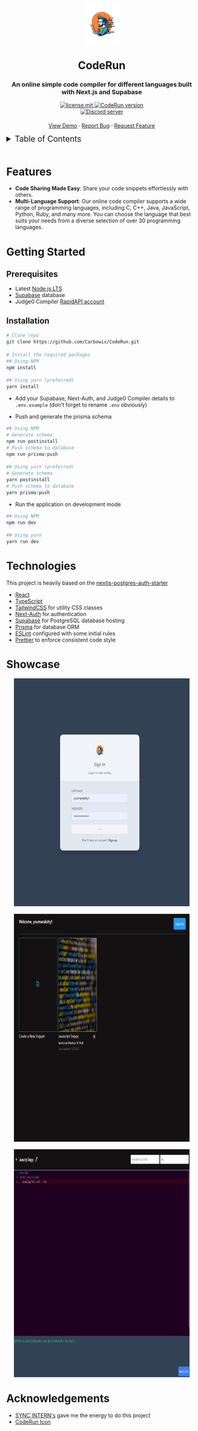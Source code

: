 <div align="center">
  <img src='./public/logo.png' width="100px" height="100px" />
  <h1>CodeRun</h1>
  <h3>An online simple code compiler for different languages built with Next.js and Supabase</h3>
  <p>
    <a href="https://github.com/Carbowix/CodeRun/blob/main/LICENSE">
      <img src="https://img.shields.io/github/license/carbowix/CodeRun?style=for-the-badge" alt="license mit"/>
    </a>
    <a href="https://github.com/Carbowix/CodeRun">
      <img src="https://img.shields.io/github/package-json/v/carbowix/CodeRun?style=for-the-badge" alt="CodeRun version"/>
    </a>
    <br>
    <a href="https://discord.gg/nntu7rgxtP">
      <img src="https://img.shields.io/discord/633795546724827157?color=5865F2&logo=discord&logoColor=white" alt="Discord server" />
    </a>
  </p>
  <p style="margin-top: 20px;">
    <a href="https://code-run-dusky.vercel.app">View Demo</a>
    ·
    <a href="https://github.com/Carbowix/CodeRun/issues">Report Bug</a>
    ·
    <a href="https://github.com/Carbowix/CodeRun/issues">Request Feature</a>
  <p>
</div>
<details>
<summary style="font-size: 21px;">Table of Contents</summary>
<ol>
    <li><a href="#features">Features</a></li>
    <li><a href="#getting-started">Getting Started</a></li>
    <ul>
        <li><a href="#prerequisites">Prerequisites</a></li>
        <li><a href="#installation">Installation</a></li>
    </ul>
    <li><a href="#technologies">Technologies</a></li>
    <li><a href="#showcase">Showcase</a></li>
    <li><a href="#acknowledgements">Acknowledgements</a></li>
</details>
<br>

# Features

- **Code Sharing Made Easy**: Share your code snippets effortlessly with others.
- **Multi-Language Support**: Our online code compiler supports a wide range of programming languages, including C, C++, Java, JavaScript, Python, Ruby, and many more. You can choose the language that best suits your needs from a diverse selection of over 30 programming languages.

# Getting Started

## Prerequisites

- Latest [Node.js LTS](https://nodejs.org/en/download)
- [Supabase](https://supabase.com/) database
- Judge0 Compiler [RapidAPI account](https://rapidapi.com/judge0-official/api/judge0-ce)

## Installation

```bash
# Clone repo
git clone https://github.com/Carbowix/CodeRun.git

# Install the required packages
## Using NPM
npm install

## Using yarn (preferred)
yarn install
```

- Add your Supabase, Next-Auth, and Judge0 Compiler details to `.env.example` (don't forget to rename `.env` obviously)

- Push and generate the prisma schema

```bash
## Using NPM
# Generate schema
npm run postinstall
# Push schema to database
npm run prisma:push

## Using yarn (preferred)
# Generate schema
yarn postinstall
# Push schema to database
yarn prisma:push
```

- Run the application on development mode

```bash
## Using NPM
npm run dev

## Using yarn
yarn run dev
```

# Technologies

This project is heavily based on the [nextjs-postgres-auth-starter](https://github.com/vercel/nextjs-postgres-auth-starter/)

- [React](https://reactjs.org/)
- [TypeScript](https://www.typescriptlang.org/)
- [TailwindCSS](https://tailwindcss.com/) for utility CSS classes
- [Next-Auth](https://next-auth.js.org/) for authentication
- [Supabase](https://supabase.com/) for PostgreSQL database hosting
- [Prisma](https://www.prisma.io/) for database ORM
- [ESLint](https://eslint.org/) configured with some initial rules
- [Prettier](https://prettier.io/) to enforce consistent code style

# Showcase

<div style="display: flex; gap: 20px; flex-wrap: wrap; margin: 20px;">
  <img src='./misc/cr_login.png' width="800" height="600" />
  <img src='./misc/cr_dashboard.png' width="800" height="600" />
  <img src='./misc/cr_code.png' width="800" height="600" />
</div>

# Acknowledgements

- [SYNC INTERN's](https://www.syncinterns.com/) gave me the energy to do this project
- [CodeRun Icon](https://ideogram.ai/)
